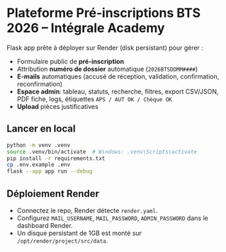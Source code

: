 # Plateforme Pré‑inscriptions BTS 2026 – Intégrale Academy

Flask app prête à déployer sur Render (disk persistant) pour gérer :
- Formulaire public de **pré‑inscription**
- Attribution **numéro de dossier** automatique (`2026BTSDDMM####`)
- **E-mails** automatiques (accusé de réception, validation, confirmation, reconfirmation)
- **Espace admin**: tableau, statuts, recherche, filtres, export CSV/JSON, PDF fiche, logs, étiquettes `APS / AUT OK / Chèque OK`
- **Upload** pièces justificatives

## Lancer en local
```bash
python -m venv .venv
source .venv/bin/activate  # Windows: .venv\Scripts\activate
pip install -r requirements.txt
cp .env.example .env
flask --app app run --debug
```
## Déploiement Render
- Connectez le repo, Render détecte `render.yaml`.
- Configurez `MAIL_USERNAME`, `MAIL_PASSWORD`, `ADMIN_PASSWORD` dans le dashboard Render.
- Un disque persistant de 1GB est monté sur `/opt/render/project/src/data`.
